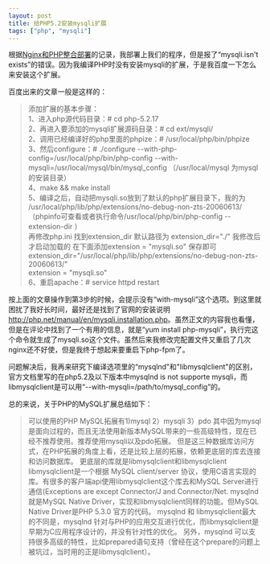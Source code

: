 ```yaml
---
layout: post
title: 给PHP5.2安装mysqli扩展
tags: ["php", "mysqli"]
---
```


  根据<a href="http://www.zhuangyan.cn/4-centos6-nginx-php5.2/" target="_blank">Nginx和PHP整合部署</a>的记录，我部署上我们的程序，但是报了“mysqli.isn't exists”的错误。因为我编译PHP时没有安装mysqli的扩展，于是我百度一下怎么来安装这个扩展。

  百度出来的文章一般是这样的：
>  添加扩展的基本步骤：  
>	1、进入php源代码目录：# cd php-5.2.17  
>	2、再进入要添加的mysqli扩展源码目录：# cd ext/mysqli/  
>	2、调用已经编译好的php里面的phpize：# /usr/local/php/bin/phpize  
>	3、然后configure：# ./configure --with-php-config=/usr/local/php/bin/php-config --with-mysqli=/usr/local/mysql/bin/mysql_config
	   （/usr/local/mysql 为mysql的安装目录）  
>	4、make && make install  
>	5、编译之后，自动把mysqli.so放到了默认的php扩展目录下，我的为 /usr/local/php/lib/php/extensions/no-debug-non-zts-20060613/  
>	（phpinfo可查看或者执行命令/usr/local/php/bin/php-config --extension-dir ）  
>	再修改php.ini 找到extension_dir 默认路径为 extension_dir="./" 我修改后才启动加载的
>	在下面添加extension = "mysqli.so" 保存即可  
>	extension_dir="/usr/local/php/lib/php/extensions/no-debug-non-zts-20060613/"  
>	extension = "mysqli.so"  
>	6、重启apache：# service httpd restart  

  按上面的文章操作到第3步的时候，会提示没有“with-mysqli”这个选项。到这里就困扰了我好长时间，最好还是找到了官网的安装说明<a href="http://php.net/manual/en/mysqli.installation.php" target="_blank">http://php.net/manual/en/mysqli.installation.php</a>。虽然正文的内容我也看懂，但是在评论中找到了一个有用的信息，就是“yum install php-mysqli”，执行完这个命令就生成了mysqli.so这个文件。虽然后来我修改完配置文件又重启了几次nginx还不好使，但是我终于想起来要重启下php-fpm了。

  问题解决后，我再来研究下编译选项里的“mysqlnd"和"libmysqlclient"的区别，官方文档里写的在php5.2及以下版本中mysqlnd is not supporte mysqli，而libmysqlclient是可以用“--with-mysqli=/path/to/mysql_config”的。

  总的来说，关于PHP的MySQL扩展总结如下：
> 可以使用的PHP MySQL拓展有1)mysql 2）mysqli  3）pdo
> 其中因为mysql是面向过程的，而且无法使用新版本MySQL带来的一些高级特性，现在已经不推荐使用。推荐使用mysqli以及pdo拓展。
> 但是这三种数据库访问方式，在PHP拓展的角度上看，还是比较上层的拓展，依赖更底层的库去连接和访问数据库。
> 更底层的库就是libmysqlclient和libmysqlclient
>  libmysqlclient是一个根据 MySQL client/server 协议，使用C语言实现的库。有很多的客户端api使用libmysqlclient这个库去和MySQL Server进行通信(Exceptions are except Connector/J and Connector/Net.
> mysqlnd就是MySQL Native Driver，实现和libmysqlclient同样的功能。但MySQL Native Driver是PHP 5.3.0 官方的代码。
> mysqlnd 和 libmysqlclient最大的不同是，mysqlnd 针对与PHP的应用交互进行优化，而libmysqlclient是早期为C应用程序设计的，并没有针对性的优化。
> 另外，mysqlnd 可以支持很多高级的特性，比如prepared语句支持（曾经在这个prepare的问题上被坑过，当时用的正是libmysqlclient）。


